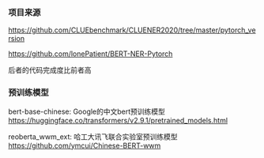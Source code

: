 ### 项目来源

https://github.com/CLUEbenchmark/CLUENER2020/tree/master/pytorch_version

https://github.com/lonePatient/BERT-NER-Pytorch

后者的代码完成度比前者高

### 预训练模型

bert-base-chinese: Google的中文bert预训练模型 https://huggingface.co/transformers/v2.9.1/pretrained_models.html

reoberta_wwm_ext: 哈工大讯飞联合实验室预训练模型 https://github.com/ymcui/Chinese-BERT-wwm
